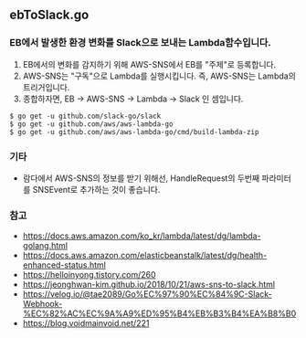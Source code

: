 ## ebToSlack.go 
### EB에서 발생한 환경 변화를 Slack으로 보내는 Lambda함수입니다.
1. EB에서의 변화를 감지하기 위해 AWS-SNS에서 EB를 "주제"로 등록합니다. 
2. AWS-SNS는 "구독"으로 Lambda를 실행시킵니다. 즉, AWS-SNS는 Lambda의 트리거입니다.
3. 종합하자면, EB -> AWS-SNS -> Lambda -> Slack 인 셈입니다.


```
$ go get -u github.com/slack-go/slack
$ go get -u github.com/aws/aws-lambda-go
$ go get -u github.com/aws/aws-lambda-go/cmd/build-lambda-zip
```


### 기타
 - 람다에서 AWS-SNS의 정보를 받기 위해선, HandleRequest의 두번째 파라미터를 SNSEvent로 추가하는 것이 좋습니다.

### 참고
- https://docs.aws.amazon.com/ko_kr/lambda/latest/dg/lambda-golang.html
- https://docs.aws.amazon.com/elasticbeanstalk/latest/dg/health-enhanced-status.html
- https://helloinyong.tistory.com/260
- https://jeonghwan-kim.github.io/2018/10/21/aws-sns-to-slack.html
- https://velog.io/@tae2089/Go%EC%97%90%EC%84%9C-Slack-Webhook-%EC%82%AC%EC%9A%A9%ED%95%B4%EB%B3%B4%EA%B8%B0
- https://blog.voidmainvoid.net/221
